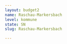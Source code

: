```yaml
---
layout: budget2
name: Raschau-Markersbach
level: kommune
state: SN
slug: Raschau-Markersbach

---
```



